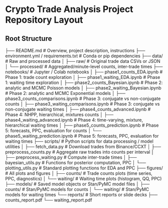 # Crypto Trade Analysis Project Repository Layout

## Root Structure
├── README.md                   # Overview, project description, instructions
├── environment.yml / requirements.txt  # Conda or pip dependencies
├── data/                       # Raw and processed data
│   ├── raw/                    # Original trade data CSVs or JSON
│   └── processed/              # Aggregated/minute-level counts, inter-trade times
├── notebooks/                  # Jupyter / Colab notebooks
│   ├── phase1_counts_EDA.ipynb          # Phase 1: trade count exploration
│   ├── phase1_waiting_EDA.ipynb         # Phase 1: waiting time exploration
│   ├── phase2_counts_Bayesian.ipynb     # Phase 2: analytic and MCMC Poisson models
│   ├── phase2_waiting_Bayesian.ipynb    # Phase 2: analytic and MCMC Exponential models
│   ├── phase3_counts_comparisons.ipynb  # Phase 3: conjugate vs non-conjugate counts
│   ├── phase3_waiting_comparisons.ipynb # Phase 3: conjugate vs non-conjugate waiting times
│   ├── phase4_counts_advanced.ipynb     # Phase 4: NHPP, hierarchical, mixtures counts
│   ├── phase4_waiting_advanced.ipynb    # Phase 4: time-varying, mixture, hierarchical waiting times
│   ├── phase5_counts_prediction.ipynb   # Phase 5: forecasts, PPC, evaluation for counts
│   └── phase5_waiting_prediction.ipynb  # Phase 5: forecasts, PPC, evaluation for waiting times
├── scripts/                    # Python scripts for data processing / model utilities
│   ├── fetch_data.py            # Download trades from Binance/CCXT
│   ├── preprocess_counts.py     # Aggregate raw trades into counts per interval
│   ├── preprocess_waiting.py    # Compute inter-trade times
│   ├── bayesian_utils.py        # Functions for posterior computation, PPC
│   └── plotting_utils.py        # Standard plotting functions for EDA and PPC
├── figures/                    # All plots and figures
│   ├── counts/                  # Trade counts plots (time series, PPC, diagnostics)
│   └── waiting/                 # Waiting time plots (histogram, QQ, PPC)
├── models/                     # Saved model objects or Stan/PyMC model files
│   ├── counts/                  # Stan/PyMC models for counts
│   └── waiting/                 # Stan/PyMC models for waiting times
└── reports/                    # Short reports or slide decks
    ├── counts_report.pdf
    └── waiting_report.pdf
